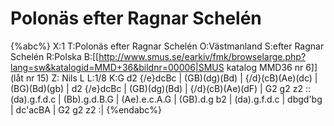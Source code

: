 # Polonäs efter Ragnar Schelén

{%abc%}
X:1
T:Polonäs efter Ragnar Schelén
O:Västmanland
S:efter Ragnar Schelén
R:Polska
B:[[http://www.smus.se/earkiv/fmk/browselarge.php?lang=sw&katalogid=MMD+36&bildnr=00006|SMUS katalog MMD36 nr 6]] (låt nr 15)
Z: Nils L
L:1/8
K:G
d2 {/e}dcBc | (GB)(dg)(Bd) | {/d}(cB)(Ae)(dc) | (BG)(Bd)(gb) | 
d2 {/e}dcBc | (GB)(dg)(Bd) | {/d}(cB)(Ae)(dF) | G2 g2 z2 ::
(da).g.f.d.c | (Bb).g.d.B.G | (Ae).e.c.A.G | (GB).d.g b2 |
(da).g.f.d.c | dbgd'bg | dc'acBA | G2 g2 z2 :|
{%endabc%}

